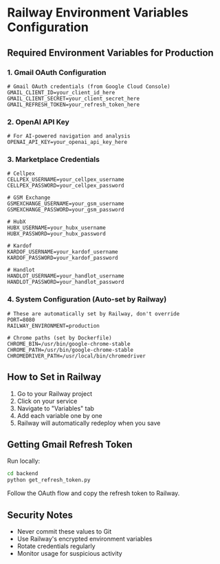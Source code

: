 # Railway Environment Variables Configuration

## Required Environment Variables for Production

### 1. Gmail OAuth Configuration
```env
# Gmail OAuth credentials (from Google Cloud Console)
GMAIL_CLIENT_ID=your_client_id_here
GMAIL_CLIENT_SECRET=your_client_secret_here
GMAIL_REFRESH_TOKEN=your_refresh_token_here
```

### 2. OpenAI API Key
```env
# For AI-powered navigation and analysis
OPENAI_API_KEY=your_openai_api_key_here
```

### 3. Marketplace Credentials
```env
# Cellpex
CELLPEX_USERNAME=your_cellpex_username
CELLPEX_PASSWORD=your_cellpex_password

# GSM Exchange
GSMEXCHANGE_USERNAME=your_gsm_username
GSMEXCHANGE_PASSWORD=your_gsm_password

# HubX
HUBX_USERNAME=your_hubx_username
HUBX_PASSWORD=your_hubx_password

# Kardof
KARDOF_USERNAME=your_kardof_username
KARDOF_PASSWORD=your_kardof_password

# Handlot
HANDLOT_USERNAME=your_handlot_username
HANDLOT_PASSWORD=your_handlot_password
```

### 4. System Configuration (Auto-set by Railway)
```env
# These are automatically set by Railway, don't override
PORT=8080
RAILWAY_ENVIRONMENT=production

# Chrome paths (set by Dockerfile)
CHROME_BIN=/usr/bin/google-chrome-stable
CHROME_PATH=/usr/bin/google-chrome-stable
CHROMEDRIVER_PATH=/usr/local/bin/chromedriver
```

## How to Set in Railway

1. Go to your Railway project
2. Click on your service
3. Navigate to "Variables" tab
4. Add each variable one by one
5. Railway will automatically redeploy when you save

## Getting Gmail Refresh Token

Run locally:
```bash
cd backend
python get_refresh_token.py
```

Follow the OAuth flow and copy the refresh token to Railway.

## Security Notes

- Never commit these values to Git
- Use Railway's encrypted environment variables
- Rotate credentials regularly
- Monitor usage for suspicious activity